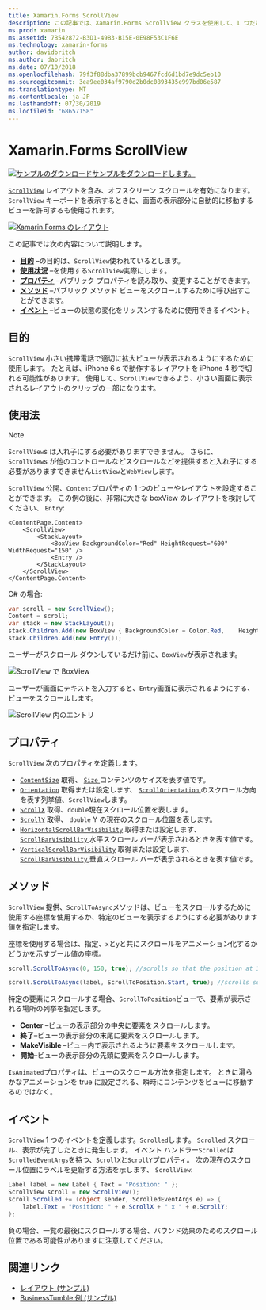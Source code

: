 ```yaml
---
title: Xamarin.Forms ScrollView
description: この記事では、Xamarin.Forms ScrollView クラスを使用して、1 つだけの画面上に一致することはできませんし、キーボードのためのコンテンツがあるが、レイアウトを表示する方法について説明します。
ms.prod: xamarin
ms.assetid: 7B542872-B3D1-49B3-B15E-0E98F53C1F6E
ms.technology: xamarin-forms
author: davidbritch
ms.author: dabritch
ms.date: 07/10/2018
ms.openlocfilehash: 79f3f88dba37899bcb9467fcd6d1bd7e9dc5eb10
ms.sourcegitcommit: 3ea9ee034af9790d2b0dc0893435e997bd06e587
ms.translationtype: MT
ms.contentlocale: ja-JP
ms.lasthandoff: 07/30/2019
ms.locfileid: "68657158"
---
```

# <a name="xamarinforms-scrollview"></a>Xamarin.Forms ScrollView

[![サンプルのダウンロード](~/media/shared/download.png)サンプルをダウンロードします。](https://docs.microsoft.com/samples/xamarin/xamarin-forms-samples/userinterface-layout)

[`ScrollView`](xref:Xamarin.Forms.ScrollView) レイアウトを含み、オフスクリーン スクロールを有効になります。 `ScrollView` キーボードを表示するときに、画面の表示部分に自動的に移動するビューを許可するも使用されます。

[![](scroll-view-images/layouts-sml.png "Xamarin.Forms のレイアウト")](scroll-view-images/layouts.png#lightbox "Xamarin.Forms のレイアウト")

この記事では次の内容について説明します。

- **[目的](#purpose)** &ndash;の目的は、`ScrollView`使われているとします。
- **[使用状況](#usage)** &ndash;を使用する`ScrollView`実際にします。
- **[プロパティ](#properties)** &ndash;パブリック プロパティを読み取り、変更することができます。
- **[メソッド](#methods)** &ndash;パブリック メソッド ビューをスクロールするために呼び出すことができます。
- **[イベント](#events)** &ndash;ビューの状態の変化をリッスンするために使用できるイベント。

## <a name="purpose"></a>目的

`ScrollView` 小さい携帯電話で適切に拡大ビューが表示されるようにするために使用します。 たとえば、iPhone 6 s で動作するレイアウトを iPhone 4 秒で切れる可能性があります。 使用して、`ScrollView`できるよう、小さい画面に表示されるレイアウトのクリップの一部になります。

## <a name="usage"></a>使用法

> [!NOTE]
> `ScrollView`s は入れ子にする必要がありますできません。 さらに、 `ScrollView`s が他のコントロールなどスクロールなどを提供すると入れ子にする必要がありますできません`ListView`と`WebView`します。

`ScrollView` 公開、`Content`プロパティの 1 つのビューやレイアウトを設定することができます。 この例の後に、非常に大きな boxView のレイアウトを検討してください、 `Entry`:

```xaml
<ContentPage.Content>
    <ScrollView>
        <StackLayout>
            <BoxView BackgroundColor="Red" HeightRequest="600" WidthRequest="150" />
            <Entry />
        </StackLayout>
    </ScrollView>
</ContentPage.Content>
```

C# の場合:

```csharp
var scroll = new ScrollView();
Content = scroll;
var stack = new StackLayout();
stack.Children.Add(new BoxView { BackgroundColor = Color.Red,    HeightRequest = 600, WidthRequest = 600 });
stack.Children.Add(new Entry());
```

ユーザーがスクロール ダウンしているだけ前に、`BoxView`が表示されます。

![](scroll-view-images/scroll-start.png "ScrollView で BoxView")

ユーザーが画面にテキストを入力すると、`Entry`画面に表示されるようにする、ビューをスクロールします。

![](scroll-view-images/scroll-end.png "ScrollView 内のエントリ")

## <a name="properties"></a>プロパティ

`ScrollView` 次のプロパティを定義します。

- [`ContentSize`](xref:Xamarin.Forms.ScrollView.ContentSizeProperty) 取得、 [ `Size` ](xref:Xamarin.Forms.Size)コンテンツのサイズを表す値です。
- [`Orientation`](xref:Xamarin.Forms.ScrollView.OrientationProperty) 取得または設定します、 [ `ScrollOrientation` ](xref:Xamarin.Forms.ScrollOrientation)のスクロール方向を表す列挙値、`ScrollView`します。
- [`ScrollX`](xref:Xamarin.Forms.ScrollView.ScrollXProperty) 取得、`double`現在スクロール位置を表します。
- [`ScrollY`](xref:Xamarin.Forms.ScrollView.ScrollYProperty) 取得、 `double` Y の現在のスクロール位置を表します。
- [`HorizontalScrollBarVisibility`](xref:Xamarin.Forms.ScrollView.HorizontalScrollBarVisibilityProperty) 取得または設定します、 [ `ScrollBarVisibility` ](xref:Xamarin.Forms.ScrollBarVisibility)水平スクロール バーが表示されるときを表す値です。
- [`VerticalScrollBarVisibility`](xref:Xamarin.Forms.ScrollView.VerticalScrollBarVisibilityProperty) 取得または設定します、 [ `ScrollBarVisibility` ](xref:Xamarin.Forms.ScrollBarVisibility)垂直スクロール バーが表示されるときを表す値です。

## <a name="methods"></a>メソッド

`ScrollView` 提供、`ScrollToAsync`メソッドは、ビューをスクロールするために使用する座標を使用するか、特定のビューを表示するようにする必要があります値を指定します。

座標を使用する場合は、指定、`x`と`y`と共にスクロールをアニメーション化するかどうかを示すブール値の座標。

```csharp
scroll.ScrollToAsync(0, 150, true); //scrolls so that the position at 150px from the top is visible

scroll.ScrollToAsync(label, ScrollToPosition.Start, true); //scrolls so that the label is at the start of the list
```

特定の要素にスクロールする場合、`ScrollToPosition`ビューで、要素が表示される場所の列挙を指定します。

- **Center** &ndash;ビューの表示部分の中央に要素をスクロールします。
- **終了**&ndash;ビューの表示部分の末尾に要素をスクロールします。
- **MakeVisible** &ndash;ビュー内で表示されるように要素をスクロールします。
- **開始**&ndash;ビューの表示部分の先頭に要素をスクロールします。

`IsAnimated`プロパティは、ビューのスクロール方法を指定します。 ときに滑らかなアニメーションを true に設定される、瞬時にコンテンツをビューに移動するのではなく。

## <a name="events"></a>イベント

`ScrollView` 1 つのイベントを定義します。`Scrolled`します。 `Scrolled` スクロール、表示が完了したときに発生します。 イベント ハンドラー`Scrolled`は`ScrolledEventArgs`を持つ、`ScrollX`と`ScrollY`プロパティ。 次の現在のスクロール位置にラベルを更新する方法を示します、 `ScrollView`:

```csharp
Label label = new Label { Text = "Position: " };
ScrollView scroll = new ScrollView();
scroll.Scrolled += (object sender, ScrolledEventArgs e) => {
    label.Text = "Position: " + e.ScrollX + " x " + e.ScrollY;
};
```

負の場合、一覧の最後にスクロールする場合、バウンド効果のためのスクロール位置である可能性がありますに注意してください。


## <a name="related-links"></a>関連リンク

- [レイアウト (サンプル)](https://docs.microsoft.com/samples/xamarin/xamarin-forms-samples/userinterface-layout)
- [BusinessTumble 例 (サンプル)](https://docs.microsoft.com/samples/xamarin/xamarin-forms-samples/userinterface-businesstumble)
